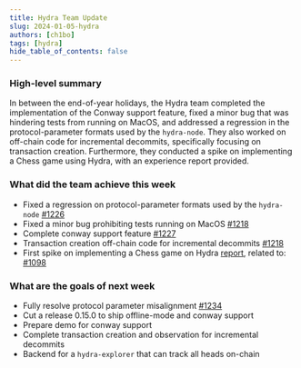 ```yaml
---
title: Hydra Team Update
slug: 2024-01-05-hydra
authors: [ch1bo]
tags: [hydra]
hide_table_of_contents: false
---
```


### High-level summary

In between the end-of-year holidays, the Hydra team completed the implementation
of the Conway support feature, fixed a minor bug that was hindering tests from
running on MacOS, and addressed a regression in the protocol-parameter formats
used by the `hydra-node`. They also worked on off-chain code for incremental
decommits, specifically focusing on transaction creation. Furthermore, they
conducted a spike on implementing a Chess game using Hydra, with an experience
report provided.

### What did the team achieve this week

-   Fixed a regression on protocol-parameter formats used by the `hydra-node` [#1226](https://github.com/input-output-hk/hydra/issues/1218)
-   Fixed a minor bug prohibiting tests running on MacOS [#1218](https://github.com/input-output-hk/hydra/issues/1218)
-   Complete conway support feature [#1227](https://github.com/input-output-hk/hydra/pull/1227)
-   Transaction creation off-chain code for incremental decommits [#1218](https://github.com/input-output-hk/hydra/issues/1218)
-   First spike on implementing a Chess game on Hydra [report](https://github.com/abailly/black-jack/blob/main/2023-experience-report.md), related to: [#1098](https://github.com/input-output-hk/hydra/issues/1098)

### What are the goals of next week

-   Fully resolve protocol parameter misalignment [#1234](https://github.com/input-output-hk/hydra/issues/1234)
-   Cut a release 0.15.0 to ship offline-mode and conway support
-   Prepare demo for conway support
-   Complete transaction creation and observation for incremental decommits
-   Backend for a `hydra-explorer` that can track all heads on-chain
